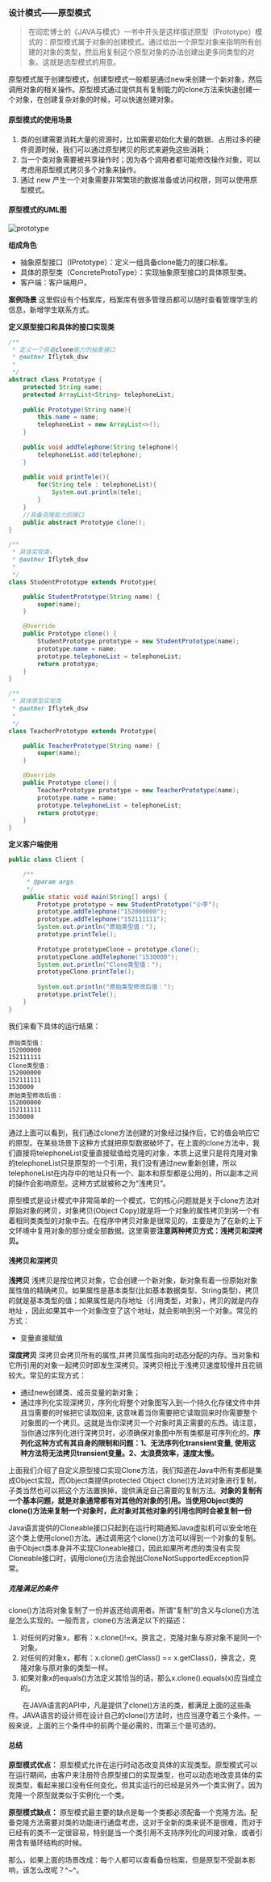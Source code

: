 ### 设计模式——原型模式
>在阎宏博士的《JAVA与模式》一书中开头是这样描述原型（Prototype）模式的：原型模式属于对象的创建模式。通过给出一个原型对象来指明所有创建的对象的类型，然后用复制这个原型对象的办法创建出更多同类型的对象。这就是选型模式的用意。

原型模式属于创建型模式，创建型模式一般都是通过new来创建一个新对象，然后调用对象的相关操作。原型模式通过提供具有复制能力的clone方法来快速创建一个对象，在创建复杂对象的时候，可以快速创建对象。

#### 原型模式的使用场景
1. 类的创建需要消耗大量的资源时，比如需要初始化大量的数据、占用过多的硬件资源时候，我们可以通过原型拷贝的形式来避免这些消耗；
2. 当一个类对象需要被共享操作时；因为各个调用者都可能修改操作对象，可以考虑用原型模式拷贝多个对象来操作。
3. 通过 new 产生一个对象需要非常繁琐的数据准备或访问权限，则可以使用原型模式。

#### 原型模式的UML图
![prototype](https://github.com/dengshiwei/work-summary/blob/master/work-blog/Java%E5%9F%BA%E7%A1%80%E7%9F%A5%E8%AF%86/%E8%AE%BE%E8%AE%A1%E6%A8%A1%E5%BC%8F/%E5%8E%9F%E5%9E%8B%E6%A8%A1%E5%BC%8F/PrototypePattern.png)

**组成角色**
- 抽象原型接口（IPrototype）：定义一组具备clone能力的接口标准。
- 具体的原型类（ConcreteProtoType）：实现抽象原型接口的具体原型类。
- 客户端：客户端用户。

**案例场景**
这里假设有个档案库，档案库有很多管理员都可以随时查看管理学生的信息，新增学生联系方式。

**定义原型接口和具体的接口实现类**
```java
/**
 * 定义一个具备clone能力的抽象接口
 * @author Iflytek_dsw
 *
 */
abstract class Prototype {
	protected String name;
	protected ArrayList<String> telephoneList;
	
	public Prototype(String name){
		this.name = name;
		telephoneList = new ArrayList<>();
	}
	
	public void addTelephone(String telephone){
		telephoneList.add(telephone);
	}
	
	public void printTele(){
		for(String tele : telephoneList){
			System.out.println(tele);
		}
	}
	//具备克隆能力的接口
	public abstract Prototype clone();
}

/**
 * 具体实现类，
 * @author Iflytek_dsw
 *
 */
class StudentPrototype extends Prototype{

	public StudentPrototype(String name) {
		super(name);
	}

	@Override
	public Prototype clone() {
		StudentPrototype prototype = new StudentPrototype(name);
		prototype.name = name;
		prototype.telephoneList = telephoneList;
		return prototype;
	}
}

/**
 * 具体原型实现类
 * @author Iflytek_dsw
 *
 */
class TeacherPrototype extends Prototype{

	public TeacherPrototype(String name) {
		super(name);
	}

	@Override
	public Prototype clone() {
		TeacherPrototype prototype = new TeacherPrototype(name);
		prototype.name = name;
		prototype.telephoneList = telephoneList;
		return prototype;
	}
}
```

**定义客户端使用**
```java
public class Client {

	/**
	 * @param args
	 */
	public static void main(String[] args) {
		Prototype prototype = new StudentPrototype("小李");
		prototype.addTelephone("152000000");
		prototype.addTelephone("152111111");
		System.out.println("原始类型值：");
		prototype.printTele();
		
		Prototype prototypeClone = prototype.clone();
		prototypeClone.addTelephone("1530000");
		System.out.println("Clone类型值：");
		prototypeClone.printTele();
		
		System.out.println("原始类型修改后值：");
		prototype.printTele();
	}
}
```
我们来看下具体的运行结果：

    原始类型值：
    152000000
    152111111
    Clone类型值：
    152000000
    152111111
    1530000
    原始类型修改后值：
    152000000
    152111111
    1530000

通过上面可以看到，我们通过clone方法创建的对象经过操作后，它的值会响应它的原型。在某些场景下这种方式就把原型数据破坏了。在上面的clone方法中，我们直接将telephoneList变量直接赋值给克隆的对象，本质上这里只是将克隆对象的telephoneList只是原型的一个引用，我们没有通过new重新创建，所以telephoneList在内存中的地址只有一个、副本和原型都是公用的，所以副本之间的操作会影响原型。这种方式就被称之为“浅拷贝”。

原型模式是设计模式中非常简单的一个模式，它的核心问题就是关于clone方法对原始对象的拷贝，对象拷贝(Object Copy)就是将一个对象的属性拷贝到另一个有着相同类类型的对象中去。在程序中拷贝对象是很常见的，主要是为了在新的上下文环境中复用对象的部分或全部数据。这里需要**注意两种拷贝方式：浅拷贝和深拷贝。**

#### 浅拷贝和深拷贝
**浅拷贝**
浅拷贝是按位拷贝对象，它会创建一个新对象，新对象有着一份原始对象属性值的精确拷贝。如果属性是基本类型(比如基本数据类型、String类型)，拷贝的就是基本类型的值；如果属性是内存地址（引用类型，对象），拷贝的就是内存地址 ，因此如果其中一个对象改变了这个地址，就会影响到另一个对象。常见的方式：
- 变量直接赋值

**深度拷贝**
深拷贝会拷贝所有的属性,并拷贝属性指向的动态分配的内存。当对象和它所引用的对象一起拷贝时即发生深拷贝。深拷贝相比于浅拷贝速度较慢并且花销较大。常见的实现方式：
- 通过new创建类、成员变量的新对象；
- 通过序列化实现深拷贝，序列化将整个对象图写入到一个持久化存储文件中并且当需要的时候把它读取回来, 这意味着当你需要把它读取回来时你需要整个对象图的一个拷贝。这就是当你深拷贝一个对象时真正需要的东西。请注意，当你通过序列化进行深拷贝时，必须确保对象图中所有类都是可序列化的。**序列化这种方式有其自身的限制和问题：1、无法序列化transient变量, 使用这种方法将无法拷贝transient变量。2、太浪费效率，速度太慢。**

上面我们介绍了自定义原型接口实现Clone方法，我们知道在Java中所有类都是集成Object实现，而Object类提供protected Object clone()方法对对象进行复制，子类当然也可以把这个方法置换掉，提供满足自己需要的复制方法。**对象的复制有一个基本问题，就是对象通常都有对其他的对象的引用。当使用Object类的clone()方法来复制一个对象时，此对象对其他对象的引用也同时会被复制一份**

Java语言提供的Cloneable接口只起到在运行时期通知Java虚拟机可以安全地在这个类上使用clone()方法。通过调用这个clone()方法可以得到一个对象的复制。由于Object类本身并不实现Cloneable接口，因此如果所考虑的类没有实现Cloneable接口时，调用clone()方法会抛出CloneNotSupportedException异常。

##### 克隆满足的条件
clone()方法将对象复制了一份并返还给调用者。所谓“复制”的含义与clone()方法是怎么实现的。一般而言，clone()方法满足以下的描述：
1. 对任何的对象x，都有：x.clone()!=x。换言之，克隆对象与原对象不是同一个对象。
2. 对任何的对象x，都有：x.clone().getClass() == x.getClass()，换言之，克隆对象与原对象的类型一样。
3. 如果对象x的equals()方法定义其恰当的话，那么x.clone().equals(x)应当成立的。

　　在JAVA语言的API中，凡是提供了clone()方法的类，都满足上面的这些条件。JAVA语言的设计师在设计自己的clone()方法时，也应当遵守着三个条件。一般来说，上面的三个条件中的前两个是必需的，而第三个是可选的。

#### 总结
**原型模式优点：**
原型模式允许在运行时动态改变具体的实现类型。原型模式可以在运行期间，由客户来注册符合原型接口的实现类型，也可以动态地改变具体的实现类型，看起来接口没有任何变化，但其实运行的已经是另外一个类实例了。因为克隆一个原型就类似于实例化一个类。

**原型模式缺点：**
原型模式最主要的缺点是每一个类都必须配备一个克隆方法。配备克隆方法需要对类的功能进行通盘考虑，这对于全新的类来说不是很难，而对于已经有的类不一定很容易，特别是当一个类引用不支持序列化的间接对象，或者引用含有循环结构的时候。

那么，如果上面的场景改成：每个人都可以查看备份档案，但是原型不受副本影响，该怎么改呢？^~^。